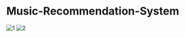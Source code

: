 # Music-Recommendation-System
![1](https://github.com/kvishalll/Music-Recommendation-System/assets/101967158/c16b81d2-3630-4660-8f03-e39a1868dc6e)
![2](https://github.com/kvishalll/Music-Recommendation-System/assets/101967158/1806f968-220c-4089-b1c4-ca1f77eb1eef)
